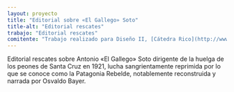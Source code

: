 ```yaml
---
layout: proyecto
title: "Editorial sobre «El Gallego» Soto"
title-alt: "Editorial rescates"
trabajo: "Editorial rescates"
comitente: "Trabajo realizado para Diseño II, [Cátedra Rico](http://www.catedrarico.com.ar), FADU--UBA."
---
```


Editorial rescates sobre Antonio «El Gallego» Soto dirigente de la huelga de los peones de Santa Cruz en 1921, lucha sangrientamente reprimida por lo que se conoce como la Patagonia Rebelde, notablemente reconstruida y narrada por Osvaldo Bayer.

<div class="fotorama"
     data-allowfullscreen="native">
     <img src="{{ site.baseurl }}/img/2013_heraldo-1.jpg" data-full="{{ site.baseurl }}/img/2013_heraldo-1f.jpg" data-caption="Tapa" alt="" />
     <img src="{{ site.baseurl }}/img/2013_heraldo-2.jpg" data-full="{{ site.baseurl }}/img/2013_heraldo-2f.jpg" alt="" />
     <img src="{{ site.baseurl }}/img/2013_heraldo-3.jpg" data-full="{{ site.baseurl }}/img/2013_heraldo-3f.jpg" alt="" />
     <img src="{{ site.baseurl }}/img/2013_heraldo-4.jpg" data-full="{{ site.baseurl }}/img/2013_heraldo-4f.jpg" alt="" />
     <img src="{{ site.baseurl }}/img/2013_heraldo-5.jpg" data-full="{{ site.baseurl }}/img/2013_heraldo-5f.jpg" alt="" />
     <img src="{{ site.baseurl }}/img/2013_heraldo-6.jpg" data-full="{{ site.baseurl }}/img/2013_heraldo-6f.jpg" alt="" />
     <img src="{{ site.baseurl }}/img/2013_heraldo-7.jpg" data-full="{{ site.baseurl }}/img/2013_heraldo-7f.jpg" data-caption="Contratapa" alt="" />
</div>

<!--
<a class="gallery" href="{{ site.baseurl }}/img/2013_heraldo-1f.jpg" data-featherlight="image">![Tapa]({{ site.baseurl }}/img/2013_heraldo-1.jpg)</a>
<a class="gallery" href="{{ site.baseurl }}/img/2013_heraldo-2f.jpg" data-featherlight="image">![Interior]({{ site.baseurl }}/img/2013_heraldo-2.jpg)</a>
<a class="gallery" href="{{ site.baseurl }}/img/2013_heraldo-3f.jpg" data-featherlight="image">![Interior]({{ site.baseurl }}/img/2013_heraldo-3.jpg)</a>
<a class="gallery" href="{{ site.baseurl }}/img/2013_heraldo-4f.jpg" data-featherlight="image">![Interior]({{ site.baseurl }}/img/2013_heraldo-4.jpg)</a>
<a class="gallery" href="{{ site.baseurl }}/img/2013_heraldo-5f.jpg" data-featherlight="image">![Interior]({{ site.baseurl }}/img/2013_heraldo-5.jpg)</a>
<a class="gallery" href="{{ site.baseurl }}/img/2013_heraldo-6f.jpg" data-featherlight="image">![Interior]({{ site.baseurl }}/img/2013_heraldo-6.jpg)</a>
<a class="gallery" href="{{ site.baseurl }}/img/2013_heraldo-7f.jpg" data-featherlight="image">![Contratapa]({{ site.baseurl }}/img/2013_heraldo-7.jpg)</a>
-->
